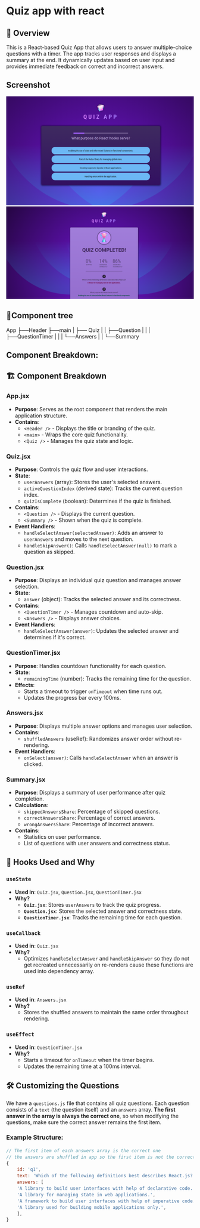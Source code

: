 # Quiz app with react
## 📖 Overview
This is a React-based Quiz App that allows users to answer multiple-choice questions with a timer. The app tracks user responses and displays a summary at the end. It dynamically updates based on user input and provides immediate feedback on correct and incorrect answers. 
## Screenshot 
![Quiz](./public/screenshot.png)
![Quiz](./public/screenshotA.png)

## 🌳Component tree
App
├──Header
├──main
|  ├── Quiz
|  |   ├──Question
|  |   |  ├──QuestionTimer
|  |   |  └──Answers
|  |   └──Summary

##  Component Breakdown:

## 🏗 Component Breakdown

### **App.jsx**
- **Purpose**: Serves as the root component that renders the main application structure.
- **Contains**:
  - `<Header />` - Displays the title or branding of the quiz.
  - `<main>` - Wraps the core quiz functionality.
  - `<Quiz />` - Manages the quiz state and logic.

### **Quiz.jsx**
- **Purpose**: Controls the quiz flow and user interactions.
- **State**:
  - `userAnswers` (array): Stores the user's selected answers.
  - `activeQuestionIndex` (derived state): Tracks the current question index.
  - `quizIsComplete` (boolean): Determines if the quiz is finished.
- **Contains**:
  - `<Question />` - Displays the current question.
  - `<Summary />` - Shown when the quiz is complete.
- **Event Handlers**:
  - `handleSelectAnswer(selectedAnswer)`: Adds an answer to `userAnswers` and moves to the next question.
  - `handleSkipAnswer()`: Calls `handleSelectAnswer(null)` to mark a question as skipped.

### **Question.jsx**
- **Purpose**: Displays an individual quiz question and manages answer selection.
- **State**:
  - `answer` (object): Tracks the selected answer and its correctness.
- **Contains**:
  - `<QuestionTimer />` - Manages countdown and auto-skip.
  - `<Answers />` - Displays answer choices.
- **Event Handlers**:
  - `handleSelectAnswer(answer)`: Updates the selected answer and determines if it's correct.

### **QuestionTimer.jsx**
- **Purpose**: Handles countdown functionality for each question.
- **State**:
  - `remainingTime` (number): Tracks the remaining time for the question.
- **Effects**:
  - Starts a timeout to trigger `onTimeout` when time runs out.
  - Updates the progress bar every 100ms.

### **Answers.jsx**
- **Purpose**: Displays multiple answer options and manages user selection.
- **Contains**:
  - `shuffledAnswers` (useRef): Randomizes answer order without re-rendering.
- **Event Handlers**:
  - `onSelect(answer)`: Calls `handleSelectAnswer` when an answer is clicked.

### **Summary.jsx**
- **Purpose**: Displays a summary of user performance after quiz completion.
- **Calculations**:
  - `skippedAnswersShare`: Percentage of skipped questions.
  - `correctAnswersShare`: Percentage of correct answers.
  - `wrongAnswersShare`: Percentage of incorrect answers.
- **Contains**:
  - Statistics on user performance.
  - List of questions with user answers and correctness status.

## 🔄 Hooks Used and Why

### `useState`
- **Used in**: `Quiz.jsx`, `Question.jsx`, `QuestionTimer.jsx`
- **Why?**
  - **`Quiz.jsx`**: Stores `userAnswers` to track the quiz progress.
  - **`Question.jsx`**: Stores the selected answer and correctness state.
  - **`QuestionTimer.jsx`**: Tracks the remaining time for each question.

### `useCallback`
- **Used in**: `Quiz.jsx`
- **Why?**
  - Optimizes `handleSelectAnswer` and `handleSkipAnswer` so they do not get recreated unnecessarily on re-renders cause these functions are used into dependency array.

### `useRef`
- **Used in**: `Answers.jsx`
- **Why?**
  - Stores the shuffled answers to maintain the same order throughout rendering.

### `useEffect`
- **Used in**: `QuestionTimer.jsx`
- **Why?**
  - Starts a timeout for `onTimeout` when the timer begins.
  - Updates the remaining time at a 100ms interval.

## 🛠 Customizing the Questions

We have a `questions.js` file that contains all quiz questions. Each question consists of a `text` (the question itself) and an `answers` array. **The first answer in the array is always the correct one**, so when modifying the questions, make sure the correct answer remains the first item.

### Example Structure:
```js
// The first item of each answers array is the correct one
// the answers are shuffled in app so the first item is not the correct one in app.
{
    id: 'q1',
    text: 'Which of the following definitions best describes React.js?',
    answers: [
    'A library to build user interfaces with help of declarative code.',
    'A library for managing state in web applications.',
    'A framework to build user interfaces with help of imperative code.',
    'A library used for building mobile applications only.',
    ],
}
```